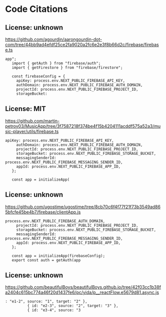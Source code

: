 # Code Citations

## License: unknown
https://github.com/agourdin/aarongourdin-dot-com/tree/44bb9ad4efdf25ce2fa9020a2fc6e2e3f8b66d2c/firebase/firebase.ts

```
app";
   import { getAuth } from "firebase/auth";
   import { getFirestore } from "firebase/firestore";

   const firebaseConfig = {
     apiKey: process.env.NEXT_PUBLIC_FIREBASE_API_KEY,
     authDomain: process.env.NEXT_PUBLIC_FIREBASE_AUTH_DOMAIN,
     projectId: process.env.NEXT_PUBLIC_FIREBASE_PROJECT_ID,
     storageBucket:
```


## License: MIT
https://github.com/martin-petrov03/MusicApp/tree/3f7587218f374be4f15b4204111acddf575a52a3/music-player/utils/firebase.ts

```
apiKey: process.env.NEXT_PUBLIC_FIREBASE_API_KEY,
     authDomain: process.env.NEXT_PUBLIC_FIREBASE_AUTH_DOMAIN,
     projectId: process.env.NEXT_PUBLIC_FIREBASE_PROJECT_ID,
     storageBucket: process.env.NEXT_PUBLIC_FIREBASE_STORAGE_BUCKET,
     messagingSenderId: process.env.NEXT_PUBLIC_FIREBASE_MESSAGING_SENDER_ID,
     appId: process.env.NEXT_PUBLIC_FIREBASE_APP_ID,
   };

   const app = initializeApp(
```


## License: unknown
https://github.com/ugostime/ugostime/tree/8cb70c6f4f77f21f73b3549ad865bfcfe45be4b7/firebase/clientApp.js

```
process.env.NEXT_PUBLIC_FIREBASE_AUTH_DOMAIN,
     projectId: process.env.NEXT_PUBLIC_FIREBASE_PROJECT_ID,
     storageBucket: process.env.NEXT_PUBLIC_FIREBASE_STORAGE_BUCKET,
     messagingSenderId: process.env.NEXT_PUBLIC_FIREBASE_MESSAGING_SENDER_ID,
     appId: process.env.NEXT_PUBLIC_FIREBASE_APP_ID,
   };

   const app = initializeApp(firebaseConfig);
   export const auth = getAuth(app
```


## License: unknown
https://github.com/beautifulBoys/beautifulBoys.github.io/tree/42f03cc1b38fa2404c615bc774a46f20d1437fe6/pc/yida/p__reactFlow.e5679d81.async.js

```
: "e1-2", source: "1", target: "2" },
          { id: "e2-3", source: "2", target: "3" },
          { id: "e3-4", source: "3
```

